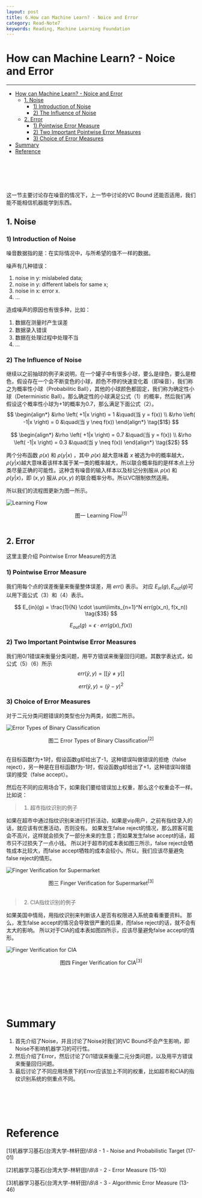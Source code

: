 ```yaml
---
layout: post
title: 6.How can Machine Learn? - Noice and Error
category: Read-Note7
keywords: Reading, Machine Learning Foundation
---
```

<script type="text/javascript" async src="https://cdn.mathjax.org/mathjax/latest/MathJax.js?config=TeX-MML-AM_CHTML"> </script>



# How can Machine Learn? - Noice and Error
----------------------------------
<!-- TOC depthFrom:1 depthTo:6 withLinks:1 updateOnSave:1 orderedList:0 -->

- [How can Machine Learn? - Noice and Error](#how-can-machine-learn-noice-and-error)
	- [1. Noise](#1-noise)
		- [1) Introduction of Noise](#1-introduction-of-noise)
		- [2) The Influence of Noise](#2-the-influence-of-noise)
	- [2. Error](#2-error)
		- [1) Pointwise Error Measure](#1-pointwise-error-measure)
		- [2) Two Important Pointwise Error Measures](#2-two-important-pointwise-error-measures)
		- [3) Choice of Error Measures](#3-choice-of-error-measures)
- [Summary](#summary)
- [Reference](#reference)

<!-- /TOC -->

</br></br>
----------------------------------
这一节主要讨论存在噪音的情况下，上一节中讨论的VC Bound 还能否适用，我们能不能相信机器能学到东西。

## 1. Noise
### 1) Introduction of Noise
噪音数据指的是：在实际情况中，与所希望的值不一样的数据。

噪声有几种错误：
1. noise in y: mislabeled data;
2. noise in y: different labels for same x;
3. noise in x: error x.
4. ...

造成噪声的原因也有很多种，比如：
1. 数据在测量时产生误差
2. 数据录入错误
3. 数据在处理过程中处理不当
4. ...


### 2) The Influence of Noise
继续以之前抽球的例子来说明，在一个罐子中有很多小球，要么是绿色，要么是橙色，假设存在一个会不断变色的小球，颜色不停的快速变化着（即噪音），我们称之为概率性小球（Probabilitic Ball），其他的小球颜色都固定，我们称为确定性小球（Deterministic Ball）。那么确定性的小球满足公式（1）的概率，然后我们再假设这个概率性小球为+1的概率为0.7，那么满足下面公式（2）。
$$
\begin{align*}
&\rho \left( +1|x \right) = 1   &\quad(当 y = f(x)) \\
&\rho \left( -1|x \right) = 0  &\quad(当 y \neq f(x))
\end{align*}
\tag{$1$}
$$

$$
\begin{align*}
&\rho \left( +1|x \right) = 0.7   &\quad(当 y = f(x)) \\
&\rho \left( -1|x \right) = 0.3  &\quad(当 y \neq f(x))
\end{align*}
\tag{$2$}
$$

两个分布函数 $\rho(x)$ 和 $\rho(y|x)$ ，其中 $\rho(x)$ 越大意味着 $x$ 被选为中的概率越大，$\rho(y|x)$越大意味着该样本属于某一类的概率越大，所以联合概率指的是样本点上分类尽量正确的可能性。这种含有噪音的输入样本以及标记分别服从 $\rho(x)$ 和 $\rho(y|x)$，即 $(x,y)$ 服从 $\rho(x,y)$ 的联合概率分布。所以VC限制依然适用。

所以我们的流程图更新为图一所示。

![Learning Flow](https://raw.githubusercontent.com/JasonDean-1/MarkdownPhoto/a4a0aeb4e07f1c860787df98a08d247319527acf/MachineLearning/Machine%20Learning%20Foundation%20--%20Hsuan-Tien%20Lin%20in%20NTU/chapter6-1%20Noice.png)
<center>图一 Learning Flow<sup>[1]</sup></center>
</br>

## 2. Error
这里主要介绍 Pointwise Error Measure的方法
### 1) Pointwise Error Measure
我们用每个点的误差衡量来衡量整体误差，用 $err()$ 表示。
对应 $E_{in}(g), E_{out}(g)$可以用下面公式（3）和（4）表示。

$$
E_{in}(g) = \frac{1}{N} \cdot \sum\limits_{n=1}^N err(g(x_n), f(x_n))
\tag{$3$}
$$

$$
E_{out}(g) = \epsilon \cdot err(g(x), f(x))
\tag{$4$}
$$


### 2) Two Important Pointwise Error Measures
我们用0/1错误来衡量分类问题，用平方错误来衡量回归问题。其数学表达式，如公式（5）（6）所示
$$
err( \tilde{y}, y) = \left[\left[ \tilde{y} \neq y \right]\right]
\tag{$5$}
$$

$$
err( \tilde{y}, y) = \left( \tilde{y} - y \right)^2
\tag{$6$}
$$

### 3) Choice of Error Measures
对于二元分类问题错误的类型也分为两类，如图二所示。

![Error Types of Binary Classification](https://raw.githubusercontent.com/JasonDean-1/MarkdownPhoto/82fc93d617c6aec7addbbc0bcff9207f127e42f9/MachineLearning/Machine%20Learning%20Foundation%20--%20Hsuan-Tien%20Lin%20in%20NTU/chapter6-2%20Error.png)
<center>图二 Error Types of Binary Classification<sup>[2]</sup></center>
</br>

在目标函数f为+1时，假设函数g却给出了-1，这种错误叫做错误的拒绝（false reject），另一种是在目标函数f为-1时，假设函数g却给出了+1，这种错误叫做错误的接受（false accept）。

然后在不同的应用场合下，如果我们要给错误加上权重，那么这个权重会不一样。比如说：

> 1. 超市指纹识别的例子

如果在超市中通过指纹识别来进行打折活动，如果是vip用户，之前有指纹录入的话，就应该有优惠活动，否则没有。
如果发生false reject的情况，那么顾客可能会不高兴，这样就会损失了一部分未来的生意；而如果发生false accept的话，超市只不过损失了一点小钱。
所以对于超市的成本表如图三所示，false reject会牺牲成本比较大，而false accept牺牲的成本会较小。所以，我们应该尽量避免false reject的情形。

![Finger Verification for Supermarket](https://raw.githubusercontent.com/JasonDean-1/MarkdownPhoto/055e02432ef3bf9402663249ae71198c78ecca15/MachineLearning/Machine%20Learning%20Foundation%20--%20Hsuan-Tien%20Lin%20in%20NTU/chapter6-3%20example-supermarket.png)
<center>图三 Finger Verification for Supermarket<sup>[3]</sup></center>
</br>


> 2. CIA指纹识别的例子

如果美国中情局，用指纹识别来判断该人是否有权限进入系统查看重要资料。
那么，发生false accept的情况会导致很严重的后果，而false reject的话，就不会有太大的影响。
所以对于CIA的成本表如图四所示，应该尽量避免false accept的情形。

![Finger Verification for CIA](https://raw.githubusercontent.com/JasonDean-1/MarkdownPhoto/055e02432ef3bf9402663249ae71198c78ecca15/MachineLearning/Machine%20Learning%20Foundation%20--%20Hsuan-Tien%20Lin%20in%20NTU/chapter6-4%20example-cia.png)
<center>图四 Finger Verification for CIA<sup>[3]</sup></center>
</br>

</br></br>
----------------------------------
# Summary
1. 首先介绍了Noise，并且讨论了Noise对我们的VC Bound不会产生影响，即Noise不影响机器学习的可行性。
2. 然后介绍了Error，然后讨论了0/1错误来衡量二元分类问题，以及用平方错误来衡量回归问题。
3. 最后讨论了不同应用场景下的Error应该加上不同的权重，比如超市和CIA的指纹识别系统的侧重点不同。


</br></br>
----------------------------------

# Reference
[1]机器学习基石(台湾大学-林轩田)\8\8 - 1 - Noise and Probabilistic Target (17-01)

[2]机器学习基石(台湾大学-林轩田)\8\8 - 2 - Error Measure (15-10)

[3]机器学习基石(台湾大学-林轩田)\8\8 - 3 - Algorithmic Error Measure (13-46)
